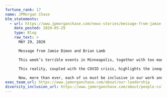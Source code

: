 ```yaml
---
fortune_rank: 17
name: JPMorgan Chase
blm_statements:
  - url: https://www.jpmorganchase.com/news-stories/message-from-jamie-dimon-and-brian-lamb
    date_posted: 2020-05-29
    type: Blog
    raw_text: >
      MAY 29, 2020

      Message from Jamie Dimon and Brian Lamb

      This week’s terrible events in Minneapolis, together with too many others occurring around our country, are tragic and heartbreaking. Let us be clear — we are watching, listening and want every single one of you to know we are committed to fighting against racism and discrimination wherever and however it exists.

      This reality, coupled with the COVID crisis, highlights the inequities black and other diverse communities have and continue to face every day and it strengthens our resolve to do more as individuals, as a firm, and in our communities.

      Now, more than ever, each of us must be inclusive in our work and in the neighborhoods where we operate. And above all else, we are here for all of you.
exec_team_url: https://www.jpmorganchase.com/about/our-leadership
diversity_inclusion_url: https://www.jpmorganchase.com/about/people-culture/diversity-and-inclusion
---
```

